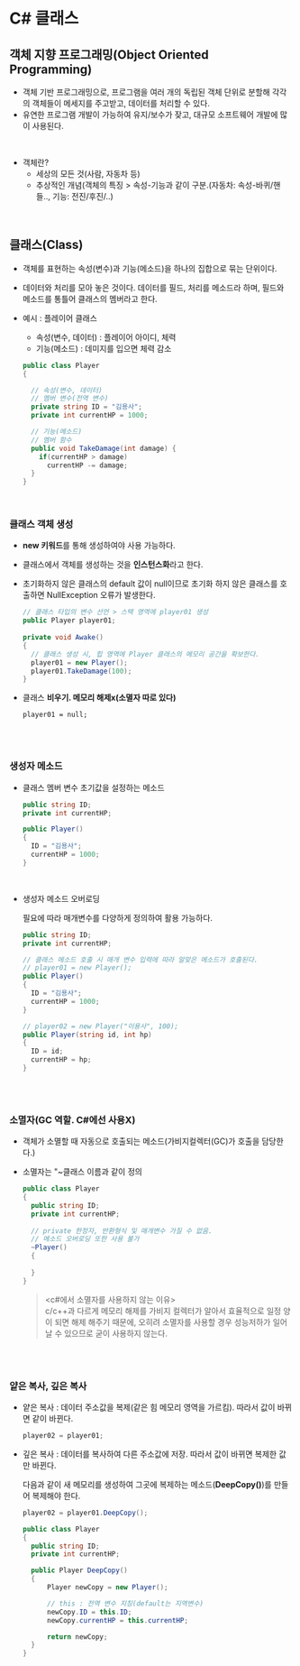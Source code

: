 # C# 클래스

## 객체 지향 프로그래밍(Object Oriented Programming)

- 객체 기반 프로그래밍으로, 프로그램을 여러 개의 독립된 객체 단위로 분할해 각각의 객체들이 메세지를 주고받고, 데이터를 처리할 수 있다.
- 유연한 프로그램 개발이 가능하여 유지/보수가 잦고, 대규모 소프트웨어 개발에 많이 사용된다.
 
<br>

- 객체란?
  - 세상의 모든 것(사람, 자동차 등)
  - 추상적인 개념(객체의 특징 > 속성-기능과 같이 구분.(자동차: 속성-바퀴/핸들.., 기능: 전진/후진/..)
 
<br>

## 클래스(Class)

- 객체를 표현하는 속성(변수)과 기능(메소드)을 하나의 집합으로 묶는 단위이다.
- 데이터와 처리를 모아 놓은 것이다. 데이터를 필드, 처리를 메소드라 하며, 필드와 메소드를 통틀어 클래스의 멤버라고 한다.

- 예시 : 플레이어 클래스
  - 속성(변수, 데이터) : 플레이어 아이디, 체력
  - 기능(메소드) : 데미지를 입으면 체력 감소

  ```csharp  
  public class Player
  {
  
    // 속성(변수, 데이터)
    // 멤버 변수(전역 변수)
    private string ID = "김용사";
    private int currentHP = 1000;

    // 기능(메소드)
    // 멤버 함수
    public void TakeDamage(int damage) {
      if(currentHP > damage) 
        currentHP -= damage;
    }
  }
  ```

<br>

### 클래스 객체 생성
  - **new 키워드**를 통해 생성하여야 사용 가능하다.
  - 클래스에서 객체를 생성하는 것을 **인스턴스화**라고 한다.

  - 초기화하지 않은 클래스의 default 값이 null이므로 초기화 하지 않은 클래스를 호출하면 NullException 오류가 발생한다.
    
    ```csharp
    // 클래스 타입의 변수 선언 > 스택 영역에 player01 생성
    public Player player01;
  
    private void Awake()
    {
      // 클래스 생성 시, 힙 영역에 Player 클래스의 메모리 공간을 확보한다.
      player01 = new Player();
      player01.TakeDamage(100);
    }
    ```

 - 클래스 **비우기. 메모리 해제x(소멸자 따로 있다)**
   ```
   player01 = null;
   ```

<br><br>

### 생성자 메소드

- 클래스 멤버 변수 초기값을 설정하는 메소드

  ```csharp
  public string ID;
  private int currentHP;
  
  public Player()
  {
    ID = "김용사";
    currentHP = 1000;
  }
  ```

  <br>

- 생성자 메소드 오버로딩

  필요에 따라 매개변수를 다양하게 정의하여 활용 가능하다.

  ```csharp
  public string ID;
  private int currentHP;
  
  // 클래스 메소드 호출 시 매개 변수 입력에 따라 알맞은 메소드가 호출된다.
  // player01 = new Player();
  public Player()
  {
    ID = "김용사";
    currentHP = 1000;
  }
  
  // player02 = new Player("이용사", 100);
  public Player(string id, int hp)
  {
    ID = id;
    currentHP = hp;
  }
  ```


<br><br>

### 소멸자(GC 역할. C#에선 사용X)

- 객체가 소멸할 때 자동으로 호출되는 메소드(가비지컬렉터(GC)가 호출을 담당한다.)
- 소멸자는 "~클래스 이름과 같이 정의

  ```csharp
  public class Player
  {
    public string ID;
    private int currentHP;
    
    // private 한정자, 반환형식 및 매개변수 가질 수 없음.
    // 메소드 오버로딩 또한 사용 불가
    ~Player()
    {
      
    }
  }
  ```

  > <c#에서 소멸자를 사용하지 않는 이유> <br>
  > c/c++과 다르게 메모리 해제를 가비지 컬렉터가 알아서 효율적으로 일정 양이 되면 해제 해주기 때문에, 오히려 소멸자를 사용할 경우 성능저하가 일어날 수 있으므로 굳이 사용하지 않는다.

<br><br>

### 얕은 복사, 깊은 복사

  - 얕은 복사 : 데이터 주소값을 복제(같은 힘 메모리 영역을 가르킴). 따라서 값이 바뀌면 같이 바뀐다.

    ```csharp
    player02 = player01;
    ```

  - 깊은 복사 : 데이터를 복사하여 다른 주소값에 저장. 따라서 값이 바뀌면 복제한 값만 바뀐다.

    다음과 같이 새 메모리를 생성하여 그곳에 복제하는 메소드(**DeepCopy()**)를 만들어 복제해야 한다.

    ```csharp
    player02 = player01.DeepCopy();

    public class Player
    {
      public string ID;
      private int currentHP;

      public Player DeepCopy()
      {
          Player newCopy = new Player();

          // this : 전역 변수 지칭(default는 지역변수)
          newCopy.ID = this.ID;
          newCopy.currentHP = this.currentHP;

          return newCopy;
      }
    }
    ```
